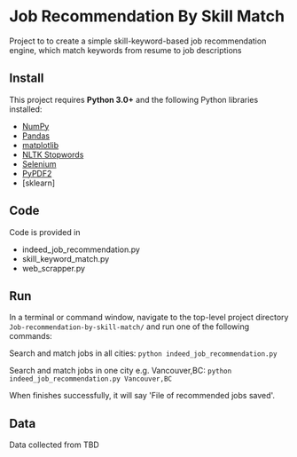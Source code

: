 # Job Recommendation By Skill Match

Project to to create a simple skill-keyword-based job recommendation engine, which match keywords from resume to job descriptions

## Install

This project requires **Python 3.0+** and the following Python libraries installed:

- [NumPy](http://www.numpy.org/)
- [Pandas](http://pandas.pydata.org)
- [matplotlib](http://matplotlib.org/)
- [NLTK Stopwords](https://www.nltk.org/book/ch02.html)
- [Selenium](https://www.seleniumhq.org/)
- [PyPDF2](https://pythonhosted.org/PyPDF2/)
- [sklearn]

## Code

Code is provided in 
- indeed_job_recommendation.py
- skill_keyword_match.py
- web_scrapper.py

## Run

In a terminal or command window, navigate to the top-level project directory `Job-recommendation-by-skill-match/` and run one of the following commands:

Search and match jobs in all cities:
```python indeed_job_recommendation.py```

Search and match jobs in one city e.g. Vancouver,BC:
```python indeed_job_recommendation.py Vancouver,BC```

When finishes successfully, it will say 'File of recommended jobs saved'.

## Data
Data collected from TBD 


